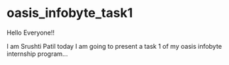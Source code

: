 # oasis_infobyte_task1

Hello Everyone!!


I am Srushti Patil today I am going to present a task 1 of my oasis infobyte internship program...
